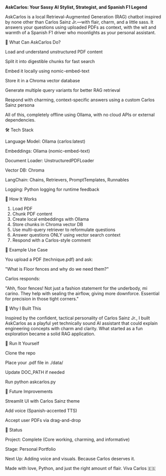 **AskCarlos: Your Sassy AI Stylist, Strategist, and Spanish F1 Legend**

AskCarlos is a local Retrieval-Augmented Generation (RAG) chatbot inspired by none other than Carlos Sainz Jr.—with flair, charm, and a little sass. It answers your questions using uploaded PDFs as context, with the wit and warmth of a Spanish F1 driver who moonlights as your personal assistant.

💪 What Can AskCarlos Do?

Load and understand unstructured PDF content

Split it into digestible chunks for fast search

Embed it locally using nomic-embed-text

Store it in a Chroma vector database

Generate multiple query variants for better RAG retrieval

Respond with charming, context-specific answers using a custom Carlos Sainz persona

All of this, completely offline using Ollama, with no cloud APIs or external dependencies.

🛠️ Tech Stack

Language Model: Ollama (carlos:latest)

Embeddings: Ollama (nomic-embed-text)

Document Loader: UnstructuredPDFLoader

Vector DB: Chroma

LangChain: Chains, Retrievers, PromptTemplates, Runnables

Logging: Python logging for runtime feedback

🔧 How It Works

1. Load PDF
2. Chunk PDF content
3. Create local embeddings with Ollama
4. Store chunks in Chroma vector DB
5. Use multi-query retriever to reformulate questions
6. Answer questions ONLY using vector search context
7. Respond with a Carlos-style comment

🚀 Example Use Case

You upload a PDF (technique.pdf) and ask:

"What is Floor fences and why do we need them?"

Carlos responds:

"Ahh, floor fences! Not just a fashion statement for the underbody, mi carino. They help with sealing the airflow, giving more downforce. Essential for precision in those tight corners."

🧡 Why I Built This

Inspired by the confident, tactical personality of Carlos Sainz Jr., I built AskCarlos as a playful yet technically sound AI assistant that could explain engineering concepts with charm and clarity. What started as a fun exploration became a solid RAG application.

🔹 Run It Yourself

Clone the repo

Place your .pdf file in ./data/

Update DOC_PATH if needed

Run python askcarlos.py

💪 Future Improvements

Streamlit UI with Carlos Sainz theme

Add voice (Spanish-accented TTS)

Accept user PDFs via drag-and-drop

📅 Status

Project: Complete (Core working, charming, and informative)

Stage: Personal Portfolio

Next Up: Adding voice and visuals. Because Carlos deserves it.

Made with love, Python, and just the right amount of flair. Viva Carlos 🇪🇸
